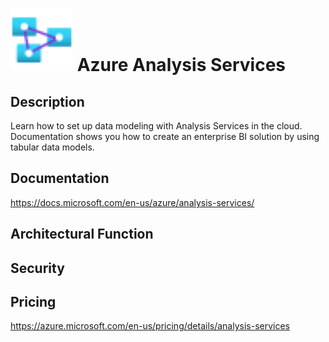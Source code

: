 # <img src ="../img/Azure Analysis Services.svg" width=100 /> Azure Analysis Services                 



## Description										
Learn how to set up data modeling with Analysis Services in the cloud. Documentation shows you how to create an enterprise BI solution by using tabular data models.





## Documentation
https://docs.microsoft.com/en-us/azure/analysis-services/



## Architectural Function




## Security




## Pricing
https://azure.microsoft.com/en-us/pricing/details/analysis-services



